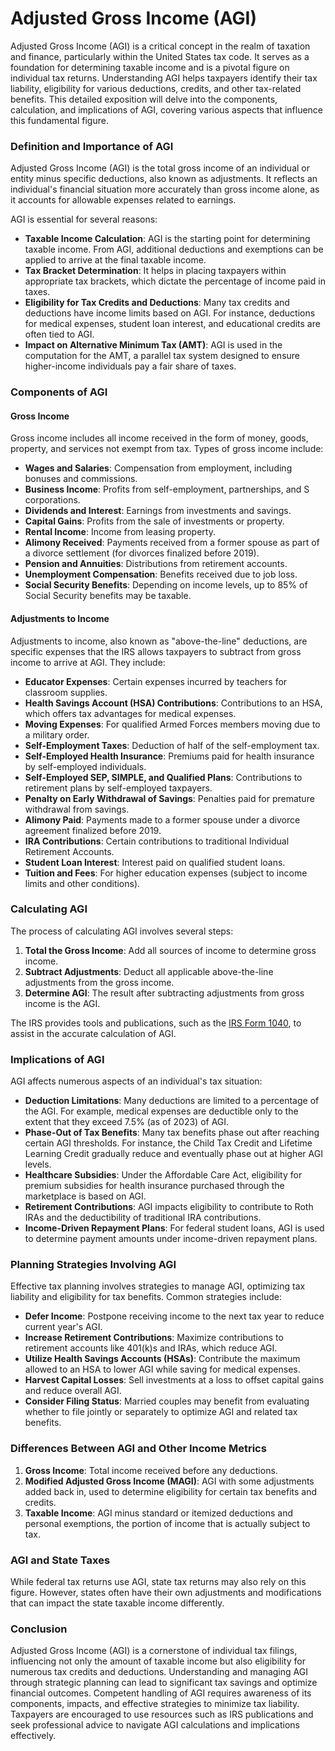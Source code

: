 # Adjusted Gross Income (AGI)

Adjusted Gross Income (AGI) is a critical concept in the realm of taxation and finance, particularly within the United States tax code. It serves as a foundation for determining taxable income and is a pivotal figure on individual tax returns. Understanding AGI helps taxpayers identify their tax liability, eligibility for various deductions, credits, and other tax-related benefits. This detailed exposition will delve into the components, calculation, and implications of AGI, covering various aspects that influence this fundamental figure.

### Definition and Importance of AGI

Adjusted Gross Income (AGI) is the total gross income of an individual or entity minus specific deductions, also known as adjustments. It reflects an individual's financial situation more accurately than gross income alone, as it accounts for allowable expenses related to earnings.

AGI is essential for several reasons:
- **Taxable Income Calculation**: AGI is the starting point for determining taxable income. From AGI, additional deductions and exemptions can be applied to arrive at the final taxable income.
- **Tax Bracket Determination**: It helps in placing taxpayers within appropriate tax brackets, which dictate the percentage of income paid in taxes.
- **Eligibility for Tax Credits and Deductions**: Many tax credits and deductions have income limits based on AGI. For instance, deductions for medical expenses, student loan interest, and educational credits are often tied to AGI.
- **Impact on Alternative Minimum Tax (AMT)**: AGI is used in the computation for the AMT, a parallel tax system designed to ensure higher-income individuals pay a fair share of taxes.

### Components of AGI

#### Gross Income
Gross income includes all income received in the form of money, goods, property, and services not exempt from tax. Types of gross income include:
- **Wages and Salaries**: Compensation from employment, including bonuses and commissions.
- **Business Income**: Profits from self-employment, partnerships, and S corporations.
- **Dividends and Interest**: Earnings from investments and savings.
- **Capital Gains**: Profits from the sale of investments or property.
- **Rental Income**: Income from leasing property.
- **Alimony Received**: Payments received from a former spouse as part of a divorce settlement (for divorces finalized before 2019).
- **Pension and Annuities**: Distributions from retirement accounts.
- **Unemployment Compensation**: Benefits received due to job loss.
- **Social Security Benefits**: Depending on income levels, up to 85% of Social Security benefits may be taxable.

#### Adjustments to Income
Adjustments to income, also known as "above-the-line" deductions, are specific expenses that the IRS allows taxpayers to subtract from gross income to arrive at AGI. They include:
- **Educator Expenses**: Certain expenses incurred by teachers for classroom supplies.
- **Health Savings Account (HSA) Contributions**: Contributions to an HSA, which offers tax advantages for medical expenses.
- **Moving Expenses**: For qualified Armed Forces members moving due to a military order.
- **Self-Employment Taxes**: Deduction of half of the self-employment tax.
- **Self-Employed Health Insurance**: Premiums paid for health insurance by self-employed individuals.
- **Self-Employed SEP, SIMPLE, and Qualified Plans**: Contributions to retirement plans by self-employed taxpayers.
- **Penalty on Early Withdrawal of Savings**: Penalties paid for premature withdrawal from savings.
- **Alimony Paid**: Payments made to a former spouse under a divorce agreement finalized before 2019.
- **IRA Contributions**: Certain contributions to traditional Individual Retirement Accounts.
- **Student Loan Interest**: Interest paid on qualified student loans.
- **Tuition and Fees**: For higher education expenses (subject to income limits and other conditions).

### Calculating AGI

The process of calculating AGI involves several steps:
1. **Total the Gross Income**: Add all sources of income to determine gross income.
2. **Subtract Adjustments**: Deduct all applicable above-the-line adjustments from the gross income.
3. **Determine AGI**: The result after subtracting adjustments from gross income is the AGI.

The IRS provides tools and publications, such as the [IRS Form 1040](https://www.irs.gov/forms-pubs/about-form-1040), to assist in the accurate calculation of AGI.

### Implications of AGI

AGI affects numerous aspects of an individual's tax situation:
- **Deduction Limitations**: Many deductions are limited to a percentage of the AGI. For example, medical expenses are deductible only to the extent that they exceed 7.5% (as of 2023) of AGI.
- **Phase-Out of Tax Benefits**: Many tax benefits phase out after reaching certain AGI thresholds. For instance, the Child Tax Credit and Lifetime Learning Credit gradually reduce and eventually phase out at higher AGI levels.
- **Healthcare Subsidies**: Under the Affordable Care Act, eligibility for premium subsidies for health insurance purchased through the marketplace is based on AGI.
- **Retirement Contributions**: AGI impacts eligibility to contribute to Roth IRAs and the deductibility of traditional IRA contributions.
- **Income-Driven Repayment Plans**: For federal student loans, AGI is used to determine payment amounts under income-driven repayment plans.

### Planning Strategies Involving AGI

Effective tax planning involves strategies to manage AGI, optimizing tax liability and eligibility for tax benefits. Common strategies include:
- **Defer Income**: Postpone receiving income to the next tax year to reduce current year's AGI.
- **Increase Retirement Contributions**: Maximize contributions to retirement accounts like 401(k)s and IRAs, which reduce AGI.
- **Utilize Health Savings Accounts (HSAs)**: Contribute the maximum allowed to an HSA to lower AGI while saving for medical expenses.
- **Harvest Capital Losses**: Sell investments at a loss to offset capital gains and reduce overall AGI.
- **Consider Filing Status**: Married couples may benefit from evaluating whether to file jointly or separately to optimize AGI and related tax benefits.

### Differences Between AGI and Other Income Metrics

1. **Gross Income**: Total income received before any deductions.
2. **Modified Adjusted Gross Income (MAGI)**: AGI with some adjustments added back in, used to determine eligibility for certain tax benefits and credits.
3. **Taxable Income**: AGI minus standard or itemized deductions and personal exemptions, the portion of income that is actually subject to tax.

### AGI and State Taxes

While federal tax returns use AGI, state tax returns may also rely on this figure. However, states often have their own adjustments and modifications that can impact the state taxable income differently.

### Conclusion

Adjusted Gross Income (AGI) is a cornerstone of individual tax filings, influencing not only the amount of taxable income but also eligibility for numerous tax credits and deductions. Understanding and managing AGI through strategic planning can lead to significant tax savings and optimize financial outcomes. Competent handling of AGI requires awareness of its components, impacts, and effective strategies to minimize tax liability. Taxpayers are encouraged to use resources such as IRS publications and seek professional advice to navigate AGI calculations and implications effectively.